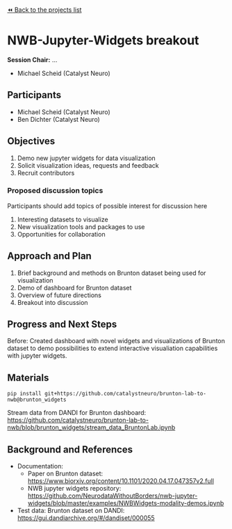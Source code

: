 [:rewind: Back to the projects list](../../README.md#breakout-sessions)

<!-- For information on how to write GitHub .md files see https://guides.github.com/features/mastering-markdown/ -->

#  NWB-Jupyter-Widgets breakout

**Session Chair:** ...

<!-- Add the name of the session chair. -->
* Michael Scheid (Catalyst Neuro)
<!-- Add a short paragraph describing the topic and breakout session. -->

## Participants

<!-- - Investigator 1 (Affiliation)-->
* Michael Scheid (Catalyst Neuro)
* Ben Dichter (Catalyst Neuro)
<!-- - Investigator 2 (Affiliation)-->

## Objectives

<!-- Briefly describe the objectives of the breakout session. What would you like to achive?-->

<!-- 1. Objective A. Describe it in 1-2 sentences.-->
<!-- 1. Objective B. Describe it in 1-2 sentences.-->
<!-- 1. ...-->
1. Demo new jupyter widgets for data visualization
1. Solicit visualization ideas, requests and feedback
1. Recruit contributors

### Proposed discussion topics

Participants should add topics of possible interest for discussion here

<!-- 1. Proposed topic, describe it in 1-2 sentences.-->
<!-- 1. Proposed topic, describe it in 1-2 sentences.-->
1. Interesting datasets to visualize
1. New visualization tools and packages to use
1. Opportunities for collaboration

## Approach and Plan

<!-- 1. Describe the steps of your planned approach to reach the objectives.-->
<!-- 1. ... -->
<!-- 1. ... -->
1. Brief background and methods on Brunton dataset being used for visualization
1. Demo of dashboard for Brunton dataset
1. Overview of future directions
1. Breakout into discussion

## Progress and Next Steps

<!--Populate this section as you are making progress before/during/after the hackathon-->
<!--Describe the progress you have made on the project,e.g., which objectives you have achieved and how.-->
<!--Describe the next steps you are planing to take to complete the project.-->
Before: Created dashboard with novel widgets and visualizations of Brunton dataset to demo possibilities to extend interactive visualiation capabilities with jupyter widgets.

## Materials

<!--If available add links to the materials relevant to the project, e.g., the code generated for the project or data used-->
<!--If available add pictures and links to videos that demonstrate what has been accomplished.-->
<!--![Description of picture](Example2.jpg)-->
`pip install git+https://github.com/catalystneuro/brunton-lab-to-nwb@brunton_widgets`

Stream data from DANDI for Brunton dashboard:
https://github.com/catalystneuro/brunton-lab-to-nwb/blob/brunton_widgets/stream_data_BruntonLab.ipynb

## Background and References

<!--Use this space for information that may help people better understand your project, like links to papers, source code, or data ,e.g:-->
<!-- - Source code: https://github.com/YourUser/YourRepository -->
<!-- - Documentation: https://link.to.docs -->
<!-- - Test data: https://link.to.test.data -->
- Documentation: 
  - Paper on Brunton dataset: https://www.biorxiv.org/content/10.1101/2020.04.17.047357v2.full 
  - NWB jupyter widgets repository: https://github.com/NeurodataWithoutBorders/nwb-jupyter-widgets/blob/master/examples/NWBWidgets-modality-demos.ipynb
- Test data: Brunton dataset on DANDI: https://gui.dandiarchive.org/#/dandiset/000055
